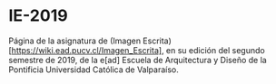 # IE-2019
 
Página de la asignatura de (Imagen Escrita)[https://wiki.ead.pucv.cl/Imagen_Escrita], en su edición del segundo semestre de 2019, de la e[ad] Escuela de Arquitectura y Diseño de la Pontificia Universidad Católica de Valparaíso.
